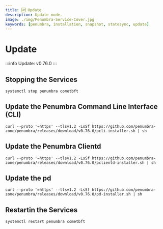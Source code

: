 ```yaml
---
title: 🆙 Update
description: Update node.
image: ./img/Penumbra-Service-Cover.jpg
keywords: [penumbra, installation, snapshot, statesync, update]
---
```


# Update 

:::info
Update: v0.76.0
:::

## Stopping the Services
```shell
systemctl stop penumbra cometbft
```

## Update the Penumbra Command Line Interface (CLI)
```shell
curl --proto '=https' --tlsv1.2 -LsSf https://github.com/penumbra-zone/penumbra/releases/download/v0.76.0/pcli-installer.sh | sh
```

## Update the Penumbra Clientd
```shell
curl --proto '=https' --tlsv1.2 -LsSf https://github.com/penumbra-zone/penumbra/releases/download/v0.76.0/pclientd-installer.sh | sh
```

## Update the pd 
```shell
curl --proto '=https' --tlsv1.2 -LsSf https://github.com/penumbra-zone/penumbra/releases/download/v0.76.0/pd-installer.sh | sh
```

## Restartin the Services
```shell
systemctl restart penumbra cometbft
```
